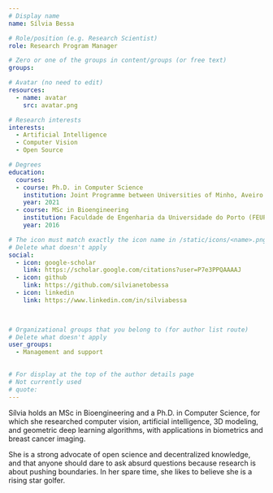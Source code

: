 ```yaml
---
# Display name
name: Sílvia Bessa

# Role/position (e.g. Research Scientist)
role: Research Program Manager

# Zero or one of the groups in content/groups (or free text)
groups:

# Avatar (no need to edit)
resources:
  - name: avatar
    src: avatar.png

# Research interests
interests:
  - Artificial Intelligence
  - Computer Vision
  - Open Source

# Degrees
education:
  courses:
  - course: Ph.D. in Computer Science
    institution: Joint Programme between Universities of Minho, Aveiro and Porto (MAPi)
    year: 2021
  - course: MSc in Bioengineering
    institution: Faculdade de Engenharia da Universidade do Porto (FEUP)
    year: 2016

# The icon must match exactly the icon name in /static/icons/<name>.png
# Delete what doesn't apply
social:
  - icon: google-scholar
    link: https://scholar.google.com/citations?user=P7e3PPQAAAAJ
  - icon: github
    link: https://github.com/silvianetobessa
  - icon: linkedin
    link: https://www.linkedin.com/in/silviabessa

  

# Organizational groups that you belong to (for author list route)
# Delete what doesn't apply
user_groups:
  - Management and support
 

# For display at the top of the author details page
# Not currently used
# quote:
---
```


Sílvia holds an MSc in Bioengineering and a Ph.D. in Computer Science, for which she researched computer vision, artificial intelligence, 3D modeling, and geometric deep learning algorithms, with applications in biometrics and breast cancer imaging.
  
She is a strong advocate of open science and decentralized knowledge, and that anyone should dare to ask absurd questions because research is about pushing boundaries. 
In her spare time,  she likes to believe she is a rising star golfer.
